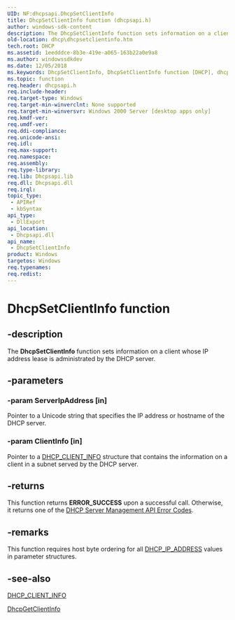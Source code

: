 ```yaml
---
UID: NF:dhcpsapi.DhcpSetClientInfo
title: DhcpSetClientInfo function (dhcpsapi.h)
author: windows-sdk-content
description: The DhcpSetClientInfo function sets information on a client whose IP address lease is administrated by the DHCP server.
old-location: dhcp\dhcpsetclientinfo.htm
tech.root: DHCP
ms.assetid: 1eedddce-8b3e-419e-a065-163b22a0e9a8
ms.author: windowssdkdev
ms.date: 12/05/2018
ms.keywords: DhcpSetClientInfo, DhcpSetClientInfo function [DHCP], dhcp.dhcpsetclientinfo, dhcpsapi/DhcpSetClientInfo
ms.topic: function
req.header: dhcpsapi.h
req.include-header: 
req.target-type: Windows
req.target-min-winverclnt: None supported
req.target-min-winversvr: Windows 2000 Server [desktop apps only]
req.kmdf-ver: 
req.umdf-ver: 
req.ddi-compliance: 
req.unicode-ansi: 
req.idl: 
req.max-support: 
req.namespace: 
req.assembly: 
req.type-library: 
req.lib: Dhcpsapi.lib
req.dll: Dhcpsapi.dll
req.irql: 
topic_type:
 - APIRef
 - kbSyntax
api_type:
 - DllExport
api_location:
 - Dhcpsapi.dll
api_name:
 - DhcpSetClientInfo
product: Windows
targetos: Windows
req.typenames: 
req.redist: 
---
```


# DhcpSetClientInfo function


## -description


The <b>DhcpSetClientInfo</b> function sets information on a client whose IP address lease is administrated by the DHCP server.


## -parameters




### -param ServerIpAddress [in]

Pointer to a Unicode string that specifies the IP address or hostname of the DHCP server.


### -param ClientInfo [in]

Pointer to a <a href="https://msdn.microsoft.com/cc841dac-85d4-4250-a868-95c41731fe45">DHCP_CLIENT_INFO</a> structure that contains the information on a client in a subnet served by the DHCP server.


## -returns



This function returns <b>ERROR_SUCCESS</b> upon a successful call. Otherwise, it returns one of the <a href="https://msdn.microsoft.com/6370313f-d7db-4ff1-b0e0-7fa47474facb">DHCP Server Management API Error Codes</a>.




## -remarks



This function requires host byte ordering for all <a href="https://msdn.microsoft.com/8e29f488-2978-43dd-b7ba-edad2e3e4b29">DHCP_IP_ADDRESS</a> values in parameter structures.




## -see-also




<a href="https://msdn.microsoft.com/cc841dac-85d4-4250-a868-95c41731fe45">DHCP_CLIENT_INFO</a>



<a href="https://msdn.microsoft.com/67095868-7e02-4d82-b2f0-70c413fa8ed6">DhcpGetClientInfo</a>
 

 

